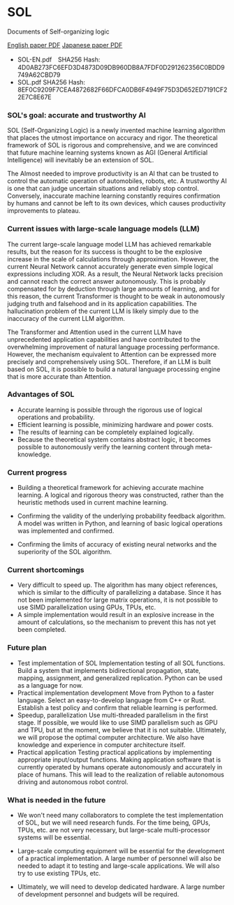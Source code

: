 # SOL

Documents of Self-organizing logic

[English paper PDF](https://KeisukeShindo0.github.io/SOL/SOL-EN.pdf)
[Japanese paper PDF](https://KeisukeShindo0.github.io/SOL/SOL.pdf)

- SOL-EN.pdf　SHA256 Hash: 4D0AB273FC6EFD3D4873D09DB960DB8A7FDF0D291262356C0BDD9749A62CBD79
- SOL.pdf SHA256 Hash: 8EF0C9209F7CEA4872682F66DFCA0DB6F4949F75D3D652ED7191CF22E7C8E67E


### SOL's goal: accurate and trustworthy AI

SOL (Self-Organizing Logic) is a newly invented machine learning algorithm that places the utmost importance on accuracy and rigor. The theoretical framework of SOL is rigorous and comprehensive, and we are convinced that future machine learning systems known as AGI (General Artificial Intelligence) will inevitably be an extension of SOL.

The AI​most needed to improve productivity is an AI that can be trusted to control the automatic operation of automobiles, robots, etc. A trustworthy AI is one that can judge uncertain situations and reliably stop control. Conversely, inaccurate machine learning constantly requires confirmation by humans and cannot be left to its own devices, which causes productivity improvements to plateau.

### Current issues with large-scale language models (LLM)

The current large-scale language model LLM has achieved remarkable results, but the reason for its success is thought to be the explosive increase in the scale of calculations through approximation. However, the current Neural Network cannot accurately generate even simple logical expressions including XOR. As a result, the Neural Network lacks precision and cannot reach the correct answer autonomously. This is probably compensated for by deduction through large amounts of learning, and for this reason, the current Transformer is thought to be weak in autonomously judging truth and falsehood and in its application capabilities. The hallucination problem of the current LLM is likely simply due to the inaccuracy of the current LLM algorithm.

The Transformer and Attention used in the current LLM have unprecedented application capabilities and have contributed to the overwhelming improvement of natural language processing performance. However, the mechanism equivalent to Attention can be expressed more precisely and comprehensively using SOL. Therefore, if an LLM is built based on SOL, it is possible to build a natural language processing engine that is more accurate than Attention.

### Advantages of SOL

- Accurate learning is possible through the rigorous use of logical operations and probability.
- Efficient learning is possible, minimizing hardware and power costs.
- The results of learning can be completely explained logically.
- Because the theoretical system contains abstract logic, it becomes possible to autonomously verify the learning content through meta-knowledge.

### Current progress

- Building a theoretical framework for achieving accurate machine learning. A logical and rigorous theory was constructed, rather than the heuristic methods used in current machine learning.

- Confirming the validity of the underlying probability feedback algorithm. A model was written in Python, and learning of basic logical operations was implemented and confirmed.

- Confirming the limits of accuracy of existing neural networks and the superiority of the SOL algorithm.

### Current shortcomings

- Very difficult to speed up. The algorithm has many object references, which is similar to the difficulty of parallelizing a database. Since it has not been implemented for large matrix operations, it is not possible to use SIMD parallelization using GPUs, TPUs, etc.
- A simple implementation would result in an explosive increase in the amount of calculations, so the mechanism to prevent this has not yet been completed.

### Future plan

- Test implementation of SOL
Implementation testing of all SOL functions. Build a system that implements bidirectional propagation, state, mapping, assignment, and generalized replication. Python can be used as a language for now.
- Practical implementation development
Move from Python to a faster language. Select an easy-to-develop language from C++ or Rust. Establish a test policy and confirm that reliable learning is performed.
- Speedup, parallelization
Use multi-threaded parallelism in the first stage. If possible, we would like to use SIMD parallelism such as GPU and TPU, but at the moment, we believe that it is not suitable. Ultimately, we will propose the optimal computer architecture. We also have knowledge and experience in computer architecture itself.
- Practical application
Testing practical applications by implementing appropriate input/output functions. Making application software that is currently operated by humans operate autonomously and accurately in place of humans. This will lead to the realization of reliable autonomous driving and autonomous robot control.

### What is needed in the future

- We won't need many collaborators to complete the test implementation of SOL, but we will need research funds. For the time being, GPUs, TPUs, etc. are not very necessary, but large-scale multi-processor systems will be essential.

- Large-scale computing equipment will be essential for the development of a practical implementation. A large number of personnel will also be needed to adapt it to testing and large-scale applications. We will also try to use existing TPUs, etc.

- Ultimately, we will need to develop dedicated hardware. A large number of development personnel and budgets will be required.

